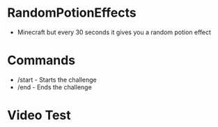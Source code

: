 # RandomPotionEffects
- Minecraft but every 30 seconds it gives you a random potion effect

# Commands
- /start - Starts the challenge
- /end - Ends the challenge

# Video Test
